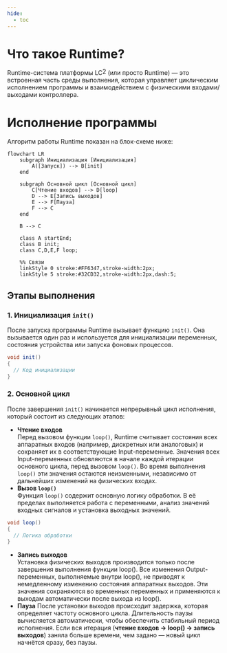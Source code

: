 ```yaml
---
hide:
  - toc
---
```

# Что такое Runtime?
Runtime-система платформы <span style="display: inline-block; position: relative;">LC<span style="position: relative; top: -0.25em;">2</span></span> (или просто Runtime) — это встроенная часть среды выполнения, которая управляет циклическим исполнением программы и взаимодействием с физическими входами/выходами контроллера.


# Исполнение программы
Алгоритм работы Runtime показан на блок-схеме ниже:

```mermaid
flowchart LR
    subgraph Инициализация [Инициализация]
        A([Запуск]) --> B[init]
    end
    
    subgraph Основной цикл [Основной цикл]
        C[Чтение входов] --> D[loop]
        D --> E[Запись выходов]
        E --> F[Пауза]
        F --> C
    end
    
    B --> C
    
    class A startEnd;
    class B init;
    class C,D,E,F loop;
    
    %% Связи
    linkStyle 0 stroke:#FF6347,stroke-width:2px;
    linkStyle 5 stroke:#32CD32,stroke-width:2px,dash:5;
```
## Этапы выполнения  

### **1. Инициализация `init()`**  
После запуска программы Runtime вызывает функцию `init()`. Она вызывается один раз и используется для инициализации переменных, состояния устройства или запуска фоновых процессов.
```cs
void init()
{
  // Код инициализации
}
```

### **2. Основной цикл**  
После завершения `init()` начинается непрерывный цикл исполнения, который состоит из следующих этапов:  

- **Чтение входов**  
Перед вызовом функции `loop()`, Runtime считывает состояния всех аппаратных входов (например, дискретных или аналоговых) и сохраняет их в соответствующие Input-переменные. Значения всех Input-переменных обновляются в начале каждой итерации основного цикла, перед вызовом `loop()`. Во время выполнения `loop()` эти значения остаются неизменными, независимо от дальнейших изменений на физических входах.  
- **Вызов `loop()`**  
Функция `loop()` содержит основную логику обработки. В её пределах выполняется работа с переменными, анализ значений входных сигналов и установка выходных значений.
```cs
void loop()
{
  // Логика обработки
}
```
- **Запись выходов**  
Установка физических выходов производится только после завершения выполнения функции loop().
Все изменения Output-переменных, выполняемые внутри loop(), не приводят к немедленному изменению состояния аппаратных выходов. Эти значения сохраняются во временных переменных и применяются к выходам автоматически после выхода из loop().
- **Пауза**
После установки выходов происходит задержка, которая определяет частоту основного цикла. Длительность паузы вычисляется автоматически, чтобы обеспечить стабильный период исполнения. Если вся итерация (**чтение входов → loop() → запись выходов**) заняла больше времени, чем задано — новый цикл начнётся сразу, без паузы.
